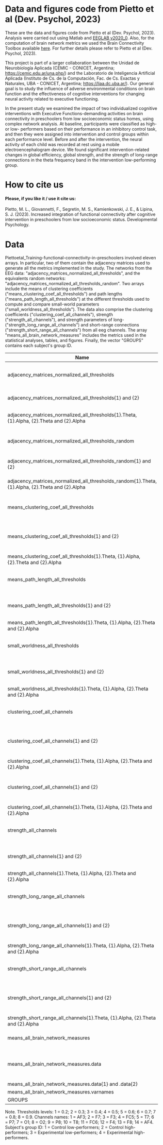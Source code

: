 # Data and figures code from Pietto et al (Dev. Psychol, 2023)
These are the data and figures code from Pietto et al (Dev. Psychol, 2023). Analysis were carried out using Matlab and [EEGLAB v2020_0](https://sccn.ucsd.edu/eeglab/index.php). Also, for the computation of brain network metrics we used the Brain Connectivity Toolbox available [here](https://sites.google.com/site/bctnet/). For further details please refer to Pietto et al (Dev. Psychol, 2023).

This project is part of a larger collaboration between the Unidad de Neurobiología Aplicada (CEMIC - CONICET, Argentina; https://cemic.edu.ar/una.php/) and the Laboratorio de Inteligencia Artificial Aplicada (Instituto de Cs. de la Computación, Fac. de Cs. Exactas y Naturales, UBA - CONICET, Argentina; https://liaa.dc.uba.ar/). Our general goal is to study the influence of adverse environmental conditions on brain function and the effectiveness of cognitive interventions for changing neural activity related to executive functioning.

In the present study we examined the impact of two individualized cognitive interventions with Executive Functions-demanding activities on brain connectivity in preschoolers from low socioeconomic status homes, using complex network analysis. At baseline, participants were classified as high- or low- performers based on their performance in an inhibitory control task, and then they were assigned into intervention and control groups within each performance level. Before and after the intervention, the neural activity of each child was recorded at rest using a mobile electroencephalogram device. We found significant intervention-related changes in global efficiency, global strength, and the strength of long-range connections in the theta frequency band in the intervention low-performing group.

# How to cite us
#### Please, if you like it / use it cite us:
Pietto, M. L., Giovannetti, F., Segretin, M. S., Kamienkowski, J. E., & Lipina, S. J. (2023). Increased integration of functional connectivity after cognitive intervention in preschoolers from low socioeconomic status. Developmental Psychology.

# Data
Piettoetal_Training-functional-connectivity-in-preschoolers involved eleven arrays. In particular, two of them contain the adjacency matrices used to generate all the metrics implemented in the study. The networks from the EEG data: "adjacency_matrices_normalized_all_thresholds", and the equivalents random networks: "adjacency_matrices_normalized_all_thresholds_random". Two arrays include the means of clustering coefficients ("means_clustering_coef_all_thresholds") and path lengths ("means_path_length_all_thresholds") at the different thresholds used to compute and compare small-world parameters ("small_worldness_all_thresholds"). The data also comprise the clustering coefficients ("clustering_coef_all_channels"), strength ("strength_all_channels"), and strength parameters of long- ("strength_long_range_all_channels") and short-range connections ("strength_short_range_all_channels") from all eeg channels. The array "means_all_brain_network_measures" includes the metrics used in the statistical analyses, tables, and figures. Finally, the vector "GROUPS" contains each subject's group ID.

|Name 	                                                   | Size 	  | Bytes   | Class  |	Description|
|----------------------------------------------------------|--------------------|--------|-------------|--------------------------------------------------------------
|adjacency_matrices_normalized_all_thresholds              | 1X2      | 1982832 | cell |  Cell n1: pre-intervention session. Cell n2: post-intervention session |
|adjacency_matrices_normalized_all_thresholds{1} and {2}   | 1x1      | 991312  | struct |  Adjacency matrices in theta and alpha frequency bands |
|adjacency_matrices_normalized_all_thresholds{1}.Theta, {1}.Alpha, {2}.Theta and {2}.Alpha | 14x14x8x79      | 495488  | single | Channels, Channels,Thresholds, Subjects  |
|adjacency_matrices_normalized_all_thresholds_random       | 1X2      | 1982832 | cell |  Cell n1: pre-intervention session. Cell n2: post-intervention session |
|adjacency_matrices_normalized_all_thresholds_random{1} and {2}   | 1x1      | 991312  | struct |  Adjacency matrices in theta and alpha frequency bands |
|adjacency_matrices_normalized_all_thresholds_random{1}.Theta, {1}.Alpha, {2}.Theta and {2}.Alpha | 14x14x8x79      | 495488  | single | Channels, Channels,Thresholds, Subjects  |
|means_clustering_coef_all_thresholds                       | 1X2      | 21104 | cell |  Cell n1: pre-intervention session. Cell n2: post-intervention session |
|means_clustering_coef_all_thresholds{1} and {2}   | 1x1      | 10448  | struct |  Clustering coefficients of networks in theta and alpha frequency bands |
|means_clustering_coef_all_thresholds{1}.Theta, {1}.Alpha, {2}.Theta and {2}.Alpha | 79x8x2      | 5056  | single | Subjects, Thresholds, Type of network |
|means_path_length_all_thresholds                       | 1X2      | 41328 | cell |  Cell n1: pre-intervention session. Cell n2: post-intervention session |
|means_path_length_all_thresholds{1} and {2}   | 1x1      | 20560  | struct |  Path lengths of networks in theta and alpha frequency bands |
|means_path_length_all_thresholds{1}.Theta, {1}.Alpha, {2}.Theta and {2}.Alpha | 79x8x2      | 10112  | double | Subjects, Thresholds, Type of network |
|small_worldness_all_thresholds                       | 1X2      | 10992 | cell |  Cell n1: pre-intervention session. Cell n2: post-intervention session |
|small_worldness_all_thresholds{1} and {2}   | 1x1      | 5392  | struct |  Small worldness parameters in theta and alpha frequency bands |
|small_worldness_all_thresholds{1}.Theta, {1}.Alpha, {2}.Theta and {2}.Alpha | 79x8      | 2528  | single | Subjects, Thresholds |
|clustering_coef_all_channels                       | 1X2      | 18576 | cell |  Cell n1: pre-intervention session. Cell n2: post-intervention session |
|clustering_coef_all_channels{1} and {2}   | 1x1      | 9184  | struct |  Clustering coefficients of all channels in theta and alpha frequency bands |
|clustering_coef_all_channels{1}.Theta, {1}.Alpha, {2}.Theta and {2}.Alpha | 14x79      | 4424  | single | Channels, Subjects ||clustering_coef_all_channels                       | 1X2      | 18576 | cell |  Cell n1: pre-intervention session. Cell n2: post-intervention session |
|clustering_coef_all_channels{1} and {2}   | 1x1      | 9184  | struct |  Clustering coefficients of all channels in theta and alpha frequency bands |
|clustering_coef_all_channels{1}.Theta, {1}.Alpha, {2}.Theta and {2}.Alpha | 14x79      | 4424  | single | Channels, Subjects |
|strength_all_channels                       | 1X2      | 18576 | cell |  Cell n1: pre-intervention session. Cell n2: post-intervention session |
|strength_all_channels{1} and {2}   | 1x1      | 9184  | struct |  Strength parameters of all channels in theta and alpha frequency bands |
|strength_all_channels{1}.Theta, {1}.Alpha, {2}.Theta and {2}.Alpha | 14x79      | 4424  | single | Channels, Subjects |
|strength_long_range_all_channels                       | 1X2      | 36272 | cell |  Cell n1: pre-intervention session. Cell n2: post-intervention session |
|strength_long_range_all_channels{1} and {2}   | 1x1      | 18032  | struct |  Strength of long-range connections of all channels in theta and alpha frequency bands |
|strength_long_range_all_channels{1}.Theta, {1}.Alpha, {2}.Theta and {2}.Alpha | 14x79      | 8848  | double | Channels, Subjects |
|strength_short_range_all_channels                       | 1X2      | 36272 | cell |  Cell n1: pre-intervention session. Cell n2: post-intervention session |
|strength_short_range_all_channels{1} and {2}   | 1x1      | 18032  | struct |  Strength of short-range connections of all channels in theta and alpha frequency bands |
|strength_short_range_all_channels{1}.Theta, {1}.Alpha, {2}.Theta and {2}.Alpha | 14x79      | 8848  | double | Channels, Subjects |
|means_all_brain_network_measures                       | 1X1      | 9916 | struct |  data: Network metrics. Varnames: metrics's names |
|means_all_brain_network_measures.data                  | 1x2      | 7792  | cell |  Strength of short-range connections of all channels in theta and alpha frequency bands |
|means_all_brain_network_measures.data{1} and .data{2} | 79x12      | 3792  | single | Subjects, Metrics |
|means_all_brain_network_measures.varnames | 1x12      | 1788  | cell | Metrics names |
|GROUPS | 79x1      | 632  | Double | Subject's group ID |

Note.
Thresholds levels: 1 = 0.2; 2 = 0.3; 3 = 0.4; 4 = 0.5; 5 = 0.6; 6 = 0.7; 7 = 0.8; 8 = 0.9.
Channels names: 1 = AF3;  2 = F7; 3 = F3; 4 = FC5; 5 = T7; 6 = P7; 7 = O1; 8 = O2; 9 = P8; 10 = T8; 11 = FC6; 12 = F4; 13 = F8; 14 = AF4.
Subject's group ID: 1 = Control low-performers; 2 = Control high-performers; 3 = Experimental low-performers; 4 = Experimental high-performers.
